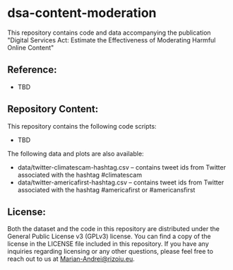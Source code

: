 # dsa-content-moderation

This repository contains code and data accompanying the publication "Digital Services Act: Estimate the Effectiveness of Moderating Harmful Online Content"

## Reference:
* TBD

## Repository Content:
This repository contains the following code scripts:
* TBD

The following data and plots are also available:
* data/twitter-climatescam-hashtag.csv – contains tweet ids from Twitter associated with the hashtag #climatescam 
* data/twitter-americafirst-hashtag.csv – contains tweet ids from Twitter associated with the hashtag #americafirst or #americansfirst

## License:
Both the dataset and the code in this repository are distributed under the General Public License v3 (GPLv3) license. You can find a copy of the license in the LICENSE file included in this repository. If you have any inquiries regarding licensing or any other questions, please feel free to reach out to us at Marian-Andrei@rizoiu.eu.
